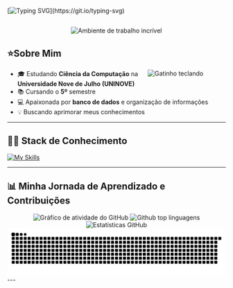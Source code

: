 [![Typing SVG](https://readme-typing-svg.herokuapp.com/?color=be90d6&size=35&center=true&vCenter=true&width=1000&lines=‧₊˚Seja+bem-vindo(a)+ao+meu+GitHub!₊˚.)](https://git.io/typing-svg) 
##

<p align="center">
  <img src="https://user-images.githubusercontent.com/74038190/212750155-3ceddfbd-19d3-40a3-87af-8d329c8323c4.gif" width="60%" alt="Ambiente de trabalho incrível" />
</p>


## ⭐Sobre Mim

<img align="right" alt="Gatinho teclando" src="https://user-images.githubusercontent.com/74038190/226127923-0e8b7792-7b3c-462b-951b-63c96ba1a5af.gif" width="180" />

  - 🎓 Estudando **Ciência da Computação** na **Universidade Nove de Julho (UNINOVE)**
  - 📚 Cursando o **5º** semestre
  - 💻 Apaixonada por **banco de dados** e organização de informações
  - 💡 Buscando aprimorar meus conhecimentos
    
  ---
  
## 👩‍💻 Stack de Conhecimento

[![My Skills](https://skillicons.dev/icons?i=git,github,vscode,mysql,py)](https://skillicons.dev)

  ---

  ## 📊 Minha Jornada de Aprendizado e Contribuições


<div align="center">

  <img src="https://github-readme-activity-graph.vercel.app/graph?username=AmandaAndradeS&theme=material-palenight" alt="Gráfico de atividade do GitHub" />
  <img src="https://github-readme-stats.vercel.app/api/top-langs/?username=AmandaAndradeS&layout=compact&langs_count=20&theme=material-palenight" alt="Github top linguagens"/>
  <img src="https://github-readme-stats.vercel.app/api?username=AmandaAndradeS&show_icons=true&include_all_commits=true&count_private=true&theme=material-palenight&rank_icon=github&border_radius=10" height="150" alt="Estatísticas GitHub" />

</div>

<picture align="center">
  <source media="(prefers-color-scheme: dark)" srcset="https://raw.githubusercontent.com/AmandaAndradeS/AmandaAndradeS/output/github-contribution-grid-snake-dark.svg">
  <source media="(prefers-color-scheme: light)" srcset="https://raw.githubusercontent.com/AmandaAndradeS/AmandaAndradeS/output/github-contribution-grid-snake-dark.svg">
  <img align="center" alt="github contribution grid snake animation" src="https://raw.githubusercontent.com/AmandaAndradeS/AmandaAndradeS/output/github-contribution-grid-snake.svg">
</picture>
  ---


